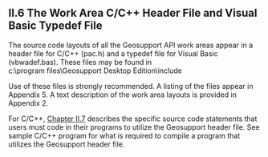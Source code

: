 <h2>II.6 The Work Area C/C++ Header File and Visual Basic Typedef File </h2>

The source code layouts of all the Geosupport API work areas appear in a header file for C/C++ <span class="customPre">(pac.h)</span> and a typedef file for Visual Basic <span class="customPre">(vbwadef.bas).</span> These files may be found in <br> <span class="customPre">c:\program files\Geosupport Desktop Edition\include </span>  

Use of these files is strongly recommended. A listing of the files appear in Appendix 5. A text
description of the work area layouts is provided in Appendix 2.  

For C/C++, [Chapter II.7](/chapters/chapterII/section07) describes the specific source code statements that users must code in their programs to utilize the Geosupport header file. See sample C/C++ program for what is
required to compile a program that utilizes the Geosupport header file.  
